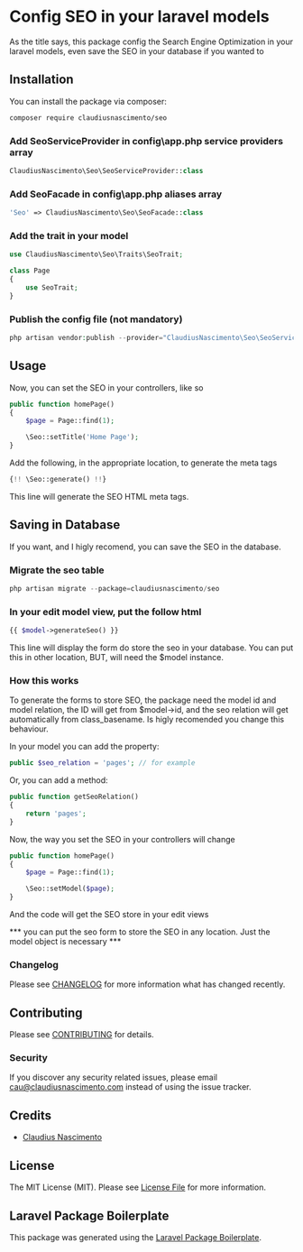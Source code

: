# Config SEO in your laravel models

As the title says, this package config the Search Engine Optimization in your laravel models, even save the SEO in your database if you wanted to

## Installation

You can install the package via composer:

```bash
composer require claudiusnascimento/seo
```

### Add SeoServiceProvider in config\app.php service providers array

``` php
ClaudiusNascimento\Seo\SeoServiceProvider::class
```

### Add SeoFacade in config\app.php aliases array

``` php
'Seo' => ClaudiusNascimento\Seo\SeoFacade::class
```

### Add the trait in your model 

``` php
use ClaudiusNascimento\Seo\Traits\SeoTrait;

class Page
{
    use SeoTrait;
}
```

### Publish the config file (not mandatory)

``` php
php artisan vendor:publish --provider="ClaudiusNascimento\Seo\SeoServiceProvider" --tag="config"
```

## Usage

Now, you can set the SEO in your controllers, like so

``` php
public function homePage()
{
    $page = Page::find(1);

    \Seo::setTitle('Home Page');
}
```

Add the following, in the appropriate location, to generate the meta tags

``` php
{!! \Seo::generate() !!}
```

This line will generate the SEO HTML meta tags.


## Saving in Database

If you want, and I higly recomend, you can save the SEO in the database.

### Migrate the seo table

``` php
php artisan migrate --package=claudiusnascimento/seo
```

### In your edit model view, put the follow html

``` php
{{ $model->generateSeo() }}
```

This line will display the form do store the seo in your database. You can put this in other location, BUT, will need the $model instance.

### How this works

To generate the forms to store SEO, the package need the model id and model relation, the ID will get from $model->id, and the seo relation will get automatically from class_basename. Is higly recomended you change this behaviour.

In your model you can add the property:

``` php
public $seo_relation = 'pages'; // for example
```

Or, you can add a method:

``` php
public function getSeoRelation()
{
    return 'pages';
}
```

Now, the way you set the SEO in your controllers will change

``` php
public function homePage()
{
    $page = Page::find(1);

    \Seo::setModel($page);
}
```

And the code will get the SEO store in your edit views

*** you can put the seo form to store the SEO in any location. Just the model object is necessary ***


### Changelog

Please see [CHANGELOG](CHANGELOG.md) for more information what has changed recently.

## Contributing

Please see [CONTRIBUTING](CONTRIBUTING.md) for details.

### Security

If you discover any security related issues, please email cau@claudiusnascimento.com instead of using the issue tracker.

## Credits

- [Claudius Nascimento](https://github.com/claudiusnascimento)

## License

The MIT License (MIT). Please see [License File](LICENSE.md) for more information.

## Laravel Package Boilerplate

This package was generated using the [Laravel Package Boilerplate](https://laravelpackageboilerplate.com).
